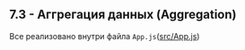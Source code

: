## 7.3 - Аггрегация данных (Aggregation)

Все реализовано внутри файла `App.js`([src/App.js](src/App.js))

